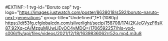 #EXTINF:-1 tvg-id="Boruto cap" tvg-logo="https://images.justwatch.com/poster/8638018/s592/boruto-naruto-next-generations" group-title="Undefined",1+1 (1080p) https://dt53fg.cfglobalcdn.com/silverlight/secip/158708/174/2KJeGVyzF6sX87_92Xq-cA/MzguMjUwLjEyOC4yMDQ=/1706592257/hls-vod-s006/flv/api/files/videos/2021/12/18/1639836062rr52o.mp4.m3u8

